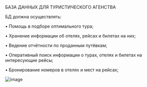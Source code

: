 БАЗА ДАННЫХ ДЛЯ ТУРИСТИЧЕСКОГО АГЕНСТВА

БД должна осуществлять:

•	Помощь в подборе оптимального тура;

•	Хранение информации об отелях, рейсах и билетах на них;

•	Ведение отчётности по проданным путёвкам;

•	Оперативный поиск информации о турах, отелях и билетах на интересующие рейсы;

•	Бронирование номеров в отелях и мест на рейсах;

![image](https://github.com/noname-croak/TourDB/assets/108826308/8333ce2f-0f3b-40bc-b2b2-45a9ed35cdd5)

